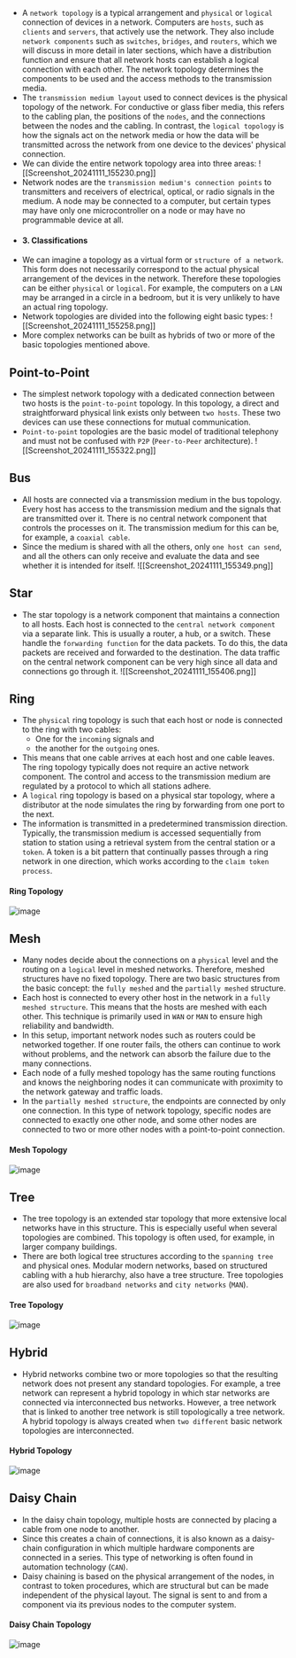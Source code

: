 - A `network topology` is a typical arrangement and `physical` or `logical` connection of devices in a network. Computers are `hosts`, such as `clients` and `servers`, that actively use the network. They also include `network components` such as `switches`, `bridges`, and `routers`, which we will discuss in more detail in later sections, which have a distribution function and ensure that all network hosts can establish a logical connection with each other. The network topology determines the components to be used and the access methods to the transmission media.
- The `transmission medium layout` used to connect devices is the physical topology of the network. For conductive or glass fiber media, this refers to the cabling plan, the positions of the `nodes`, and the connections between the nodes and the cabling. In contrast, the `logical topology` is how the signals act on the network media or how the data will be transmitted across the network from one device to the devices' physical connection.
- We can divide the entire network topology area into three areas:
![[Screenshot_20241111_155230.png]]
- Network nodes are the `transmission medium's connection points` to transmitters and receivers of electrical, optical, or radio signals in the medium. A node may be connected to a computer, but certain types may have only one microcontroller on a node or may have no programmable device at all.
- #### 3. Classifications
- We can imagine a topology as a virtual form or `structure of a network`. This form does not necessarily correspond to the actual physical arrangement of the devices in the network. Therefore these topologies can be either `physical` or `logical`. For example, the computers on a `LAN` may be arranged in a circle in a bedroom, but it is very unlikely to have an actual ring topology.
- Network topologies are divided into the following eight basic types:
![[Screenshot_20241111_155258.png]]
- More complex networks can be built as hybrids of two or more of the basic topologies mentioned above.


## Point-to-Point
- The simplest network topology with a dedicated connection between two hosts is the `point-to-point` topology. In this topology, a direct and straightforward physical link exists only between `two hosts`. These two devices can use these connections for mutual communication.
- `Point-to-point` topologies are the basic model of traditional telephony and must not be confused with `P2P` (`Peer-to-Peer` architecture).
![[Screenshot_20241111_155322.png]]


## Bus
- All hosts are connected via a transmission medium in the bus topology. Every host has access to the transmission medium and the signals that are transmitted over it. There is no central network component that controls the processes on it. The transmission medium for this can be, for example, a `coaxial cable`.
- Since the medium is shared with all the others, only `one host can send`, and all the others can only receive and evaluate the data and see whether it is intended for itself.
![[Screenshot_20241111_155349.png]]


## Star
- The star topology is a network component that maintains a connection to all hosts. Each host is connected to the `central network component` via a separate link. This is usually a router, a hub, or a switch. These handle the `forwarding function` for the data packets. To do this, the data packets are received and forwarded to the destination. The data traffic on the central network component can be very high since all data and connections go through it.
![[Screenshot_20241111_155406.png]]


## Ring
- The `physical` ring topology is such that each host or node is connected to the ring with two cables:
	- One for the `incoming` signals and
	- the another for the `outgoing` ones.
- This means that one cable arrives at each host and one cable leaves. The ring topology typically does not require an active network component. The control and access to the transmission medium are regulated by a protocol to which all stations adhere.
- A `logical` ring topology is based on a physical star topology, where a distributor at the node simulates the ring by forwarding from one port to the next.
- The information is transmitted in a predetermined transmission direction. Typically, the transmission medium is accessed sequentially from station to station using a retrieval system from the central station or a `token`. A token is a bit pattern that continually passes through a ring network in one direction, which works according to the `claim token process`.

#### Ring Topology
![image](https://academy.hackthebox.com/storage/modules/34/redesigned/topo_ring.png)

## Mesh
- Many nodes decide about the connections on a `physical` level and the routing on a `logical` level in meshed networks. Therefore, meshed structures have no fixed topology. There are two basic structures from the basic concept: the `fully meshed` and the `partially meshed` structure.
- Each host is connected to every other host in the network in a `fully meshed structure`. This means that the hosts are meshed with each other. This technique is primarily used in `WAN` or `MAN` to ensure high reliability and bandwidth.
- In this setup, important network nodes such as routers could be networked together. If one router fails, the others can continue to work without problems, and the network can absorb the failure due to the many connections.
- Each node of a fully meshed topology has the same routing functions and knows the neighboring nodes it can communicate with proximity to the network gateway and traffic loads.
- In the `partially meshed structure`, the endpoints are connected by only one connection. In this type of network topology, specific nodes are connected to exactly one other node, and some other nodes are connected to two or more other nodes with a point-to-point connection.


#### Mesh Topology

![image](https://academy.hackthebox.com/storage/modules/34/redesigned/topo_mesh.png)



## Tree
- The tree topology is an extended star topology that more extensive local networks have in this structure. This is especially useful when several topologies are combined. This topology is often used, for example, in larger company buildings.
- There are both logical tree structures according to the `spanning tree` and physical ones. Modular modern networks, based on structured cabling with a hub hierarchy, also have a tree structure. Tree topologies are also used for `broadband networks` and `city networks` (`MAN`).


#### Tree Topology

![image](https://academy.hackthebox.com/storage/modules/34/redesigned/topo_tree.png)


## Hybrid
- Hybrid networks combine two or more topologies so that the resulting network does not present any standard topologies. For example, a tree network can represent a hybrid topology in which star networks are connected via interconnected bus networks. However, a tree network that is linked to another tree network is still topologically a tree network. A hybrid topology is always created when `two different` basic network topologies are interconnected.


#### Hybrid Topology
![image](https://academy.hackthebox.com/storage/modules/34/redesigned/topo_hybrid.png)


## Daisy Chain
- In the daisy chain topology, multiple hosts are connected by placing a cable from one node to another.
- Since this creates a chain of connections, it is also known as a daisy-chain configuration in which multiple hardware components are connected in a series. This type of networking is often found in automation technology (`CAN`).
- Daisy chaining is based on the physical arrangement of the nodes, in contrast to token procedures, which are structural but can be made independent of the physical layout. The signal is sent to and from a component via its previous nodes to the computer system.


#### Daisy Chain Topology
![image](https://academy.hackthebox.com/storage/modules/34/redesigned/topo_daisy-chain.png)